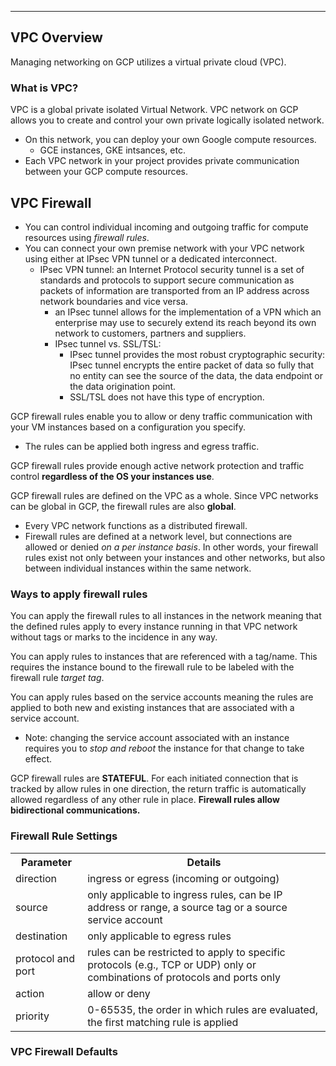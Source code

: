 _______________________________________________________________________________
## VPC Overview
Managing networking on GCP utilizes a virtual private cloud (VPC).

### What is VPC?
VPC is a global private isolated Virtual Network. VPC network on GCP allows you to create and control your own private logically isolated network.
* On this network, you can deploy your own Google compute resources.
  * GCE instances, GKE intsances, etc.
* Each VPC network in your project provides private communication between your GCP compute resources.

## VPC Firewall
* You can control individual incoming and outgoing traffic for compute resources using *firewall rules*.
* You can connect your own premise network with your VPC network using either at IPsec VPN tunnel or a dedicated interconnect.
  * IPsec VPN tunnel: an Internet Protocol security tunnel is a set of standards and protocols to support secure communication as packets of information are transported from an IP address across network boundaries and vice versa.
    * an IPsec tunnel allows for the implementation of a VPN which an enterprise may use to securely extend its reach beyond its own network to customers, partners and suppliers.
    * IPsec tunnel vs. SSL/TSL:
      * IPsec tunnel provides the most robust cryptographic security: IPsec tunnel encrypts the entire packet of data so fully that no entity can see the source of the data, the data endpoint or the data origination point.
      * SSL/TSL does not have this type of encryption.

GCP firewall rules enable you to allow or deny traffic communication with your VM instances based on a configuration you specify.
* The rules can be applied both ingress and egress traffic.

GCP firewall rules provide enough active network protection and traffic control **regardless of the OS your instances use**.

GCP firewall rules are defined on the VPC as a whole. Since VPC networks can be global in GCP, the firewall rules are also **global**.
* Every VPC network functions as a distributed firewall.
* Firewall rules are defined at a network level, but connections are allowed or denied *on a per instance basis*. In other words, your firewall rules exist not only between your instances and other networks, but also between individual instances within the same network.

### Ways to apply firewall rules
You can apply the firewall rules to all instances in the network meaning that the defined rules apply to every instance running in that VPC network without tags or marks to the incidence in any way.

You can apply rules to instances that are referenced with a tag/name. This requires the instance bound to the firewall rule to be labeled with the firewall rule *target tag*.

You can apply rules based on the service accounts meaning the rules are applied to both new and existing instances that are associated with a service account.
* Note: changing the service account associated with an instance requires you to *stop and reboot* the instance for that change to take effect.

GCP firewall rules are **STATEFUL**. For each initiated connection that is tracked by allow rules in one direction, the return traffic is automatically allowed regardless of any other rule in place. **Firewall rules allow bidirectional communications.**

### Firewall Rule Settings
<table>
    <th>Parameter</th>
    <th>Details</th>
    <tr>
        <td>direction</td>
        <td>ingress or egress (incoming or outgoing)</td>
    </tr>
    <tr>
        <td>source</td>
        <td>only applicable to ingress rules, can be IP address or range, a source tag or a source service account</td>
    </tr>
    <tr>
        <td>destination</td>
        <td>only applicable to egress rules</td>
    </tr>
    <tr>
        <td>protocol and port</td>
        <td>rules can be restricted to apply to specific protocols (e.g., TCP or UDP) only or combinations of protocols and ports only</td>
    </tr>
    <tr>
        <td>action</td>
        <td>allow or deny</td>
    </tr>
    <tr>
        <td>priority</td>
        <td>0-65535, the order in which rules are evaluated, the first matching rule is applied</td>
    </tr>
</table>

### VPC Firewall Defaults
